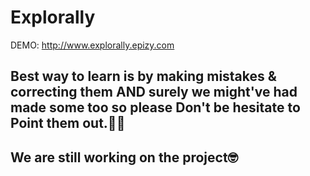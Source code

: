 # Explorally
DEMO: http://www.explorally.epizy.com
## Best way to learn is by making mistakes & correcting them AND surely we might've had made some too so please Don't be hesitate to Point them out.:monocle_face::monocle_face:
## We are still working on the project:nerd_face:

